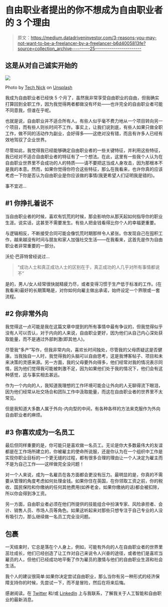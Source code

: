 # 自由职业者提出的你不想成为自由职业者的 3 个理由

> 原文：<https://medium.datadriveninvestor.com/3-reasons-you-may-not-want-to-be-a-freelancer-by-a-freelancer-b6d4005813fe?source=collection_archive---------25----------------------->

## 这是从对自己诚实开始的

![](img/c4681a01fd01f663b889e5ed4d0ba6cb.png)

Photo by [Tech Nick](https://unsplash.com/@technick_inc?utm_source=medium&utm_medium=referral) on [Unsplash](https://unsplash.com?utm_source=medium&utm_medium=referral)

我成为自由职业者已经快 5 个月了，虽然我非常享受自由职业的自由，但我确实打算回到全职工作，因为我觉得两者都做没有坏处——也许完全的自由职业者可能不同意我，但谁在乎呢。

也就是说，自由职业并不适合所有人。有些人似乎毫不费力地从一个项目转向另一个项目，而有些人则长时间不工作。事实上，让我们说到底，有些人如果只做全职工作，做不同的活动作为副业，会好得多——这绝对没有错，而且有许多人已经有效地驾驭了企业世界。

尽管如此，我觉得我已经能够确定自由职业者的一些关键特征，并利用这些特征，我已经对不适合自由职业者的特征有了一个想法。在此，这里有一些我个人认为在自由职业世界里不会成功的人的特质——请不要把这当成人身攻击，因为那根本不是我的本意。然而，如果你觉得你符合这些特征，那么在我看来，也许你真的应该考虑一下你是否认为自由职业是你应该做的事情(我更希望人们证明我是错的)。

事不宜迟…

## #1 你挣扎着说不

当自由职业者的时候，喜欢有饥荒的时候，那会影响你从那天起如何指导你的职业生涯。说实话，这甚至不需要发生。有些人把金钱看得比你个人的幸福更重要。

与逻辑相反，不断接受合同可能会像饥荒时期那样令人紧张。你发现自己在囤积工作，越来越没有时间与朋友和家人加强社交生活——在我看来，这首先是作为自由职业者非常重要的一部分。

沃伦·巴菲特曾经说过…

> “成功人士和真正成功人士的区别在于，真正成功的人几乎对所有事情都说不”

是的，男人/女人经常很快就精疲力尽，或者变得习惯于生产低于标准的工作。(在我看来)最好的长期策略是，对你如何向雇主做出承诺，始终设定一个界限或一套流程。

## #2 你非常外向

我觉得这一点可能是我在这篇文章中提到的所有事情中最有争议的，但我觉得似乎没有人可以否认，对于内向的人来说，自由职业更好，因为他们从自己内心深处获取能量，而不是通过外部刺激(即其他人)。

尽管我“多产”写作，但我非常内向，喜欢长时间独处，尽管我的父母质疑这是否健康。当我独自一人时，我觉得我的头脑可以自由思考，这是我博客帖子、项目和未来决策的灵感来源。另一方面，我的父母要外向得多，他们经常对我的情况表示同情，因为他们觉得我可能被刺激不足，因为如果他们处于我的情况下，他们会有这种感觉，这与事实相去甚远。

作为一个内向的人，我知道我理想的工作环境可能会让外向的人无聊得流下眼泪，因为他们经常从社交场合和团队工作中汲取能量，而这在自由职业者的世界里不太常见。

但是我知道大多数人属于外向-内向型的中间，有各种各样的方法来克服作为外向自由职业者的麻烦。

## #3 你喜欢成为一名员工

最后但同样重要的是，你可能只是喜欢做一名员工。无论是你大多数最伟大的友谊都是在工作场所建立的，你被雇主的使命所说服，还是你认为在一个组织中工作是实现你职业目标的一个更无缝的过程，都有很多合理的理由让一个人决定为雇主而不是为自己工作——这样做完全没问题！

对一个人来说，成为一名雇员在各方面都会更没有压力。最明显的是，你真的不需要从管理的角度考虑如何处理金钱。如果你住在英国，在你领取工资之前，你的税收、国民保险和你缴纳的任何其他费用(如养老金，如果你缴纳的话)都会被扣除，所以你会得到净工资。

另一方面，自由职业者必须在他们所提供的技能组合中扮演专家、风险承担者、会计、销售人员、市场人员等角色。如果这听起来对那些只想专注于自己专业的人没有吸引力，那么继续做一名员工完全没问题。

## 包裹

一天结束时，它总是落在个人身上，例如，可能有外向的人在自由职业者的世界里茁壮成长，他们已经创造了让工作对自己来说令人兴奋的途径，或者他们是喜欢当雇员的人，但他们已经成功地平衡了作为雇员的激情与他们的自由职业生涯和社会生活。

我个人的建议很简单:如果你决定尝试自由职业，那么当你有另一种形式的经济保障支持你的时候，先尝试一下，而不是冒险，然后在将来后悔。

感谢阅读。在 [Twitter](https://twitter.com/KurtisPykes) 和/或 [LinkedIn](https://www.linkedin.com/in/kurtispykes/) 上与我联系，了解我关于人工智能和自由职业的最新消息。